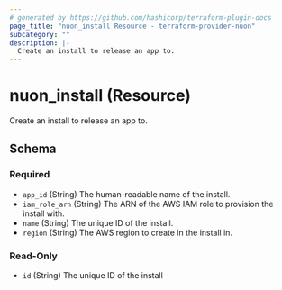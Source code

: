 ```yaml
---
# generated by https://github.com/hashicorp/terraform-plugin-docs
page_title: "nuon_install Resource - terraform-provider-nuon"
subcategory: ""
description: |-
  Create an install to release an app to.
---
```


# nuon_install (Resource)

Create an install to release an app to.



<!-- schema generated by tfplugindocs -->
## Schema

### Required

- `app_id` (String) The human-readable name of the install.
- `iam_role_arn` (String) The ARN of the AWS IAM role to provision the install with.
- `name` (String) The unique ID of the install.
- `region` (String) The AWS region to create in the install in.

### Read-Only

- `id` (String) The unique ID of the install
